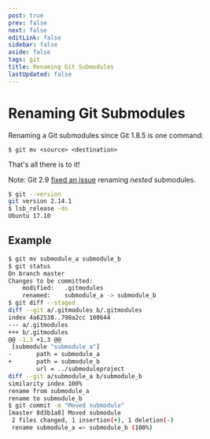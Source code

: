 ```yaml
---
post: true
prev: false
next: false
editLink: false
sidebar: false
aside: false
tags: git
title: Renaming Git Submodules
lastUpdated: false
---
```


# Renaming Git Submodules

Renaming a Git submodules since Git 1.8.5 is one command:

```
$ git mv <source> <destination>
```

That's all there is to it!

Note: Git 2.9 [fixed an issue](https://stackoverflow.com/a/18712756?ref=blog.gerardroche.com) renaming *nested* submodules.

```bash
$ git --version
git version 2.14.1
$ lsb_release -ds
Ubuntu 17.10
```

## Example

```bash
$ git mv submodule_a submodule_b
$ git status
On branch master
Changes to be committed:
    modified:   .gitmodules
    renamed:    submodule_a -> submodule_b
$ git diff --staged
diff --git a/.gitmodules b/.gitmodules
index 4a62538..798a2cc 100644
--- a/.gitmodules
+++ b/.gitmodules
@@ -1,3 +1,3 @@
 [submodule "submodule_a"]
-       path = submodule_a
+       path = submodule_b
        url = ../submoduleproject
diff --git a/submodule_a b/submodule_b
similarity index 100%
rename from submodule_a
rename to submodule_b
$ git commit -m "Moved submodule"
[master 8d3b1a8] Moved submodule
 2 files changed, 1 insertion(+), 1 deletion(-)
 rename submodule_a => submodule_b (100%)
```
